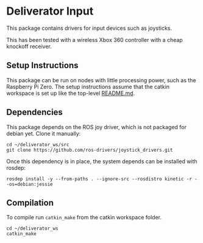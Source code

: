 # Deliverator Input

This package contains drivers for input devices such as joysticks.

This has been tested with a wireless Xbox 360 controller with a cheap knockoff receiver.

## Setup Instructions

This package can be run on nodes with little processing power, such as the Raspberry Pi Zero. The setup instructions assume that the catkin workspace is set up like the top-level [README.md](../README.md).

## Dependencies

This package depends on the ROS joy driver, which is not packaged for debian yet. Clone it manually:

```shell
cd ~/deliverator_ws/src
git clone https://github.com/ros-drivers/joystick_drivers.git
```

Once this dependency is in place, the system depends can be installed with rosdep:

```shell
rosdep install -y --from-paths . --ignore-src --rosdistro kinetic -r --os=debian:jessie
```

## Compilation

To compile run `catkin_make` from the catkin workspace folder.

```shell
cd ~/deliverator_ws
catkin_make
```
